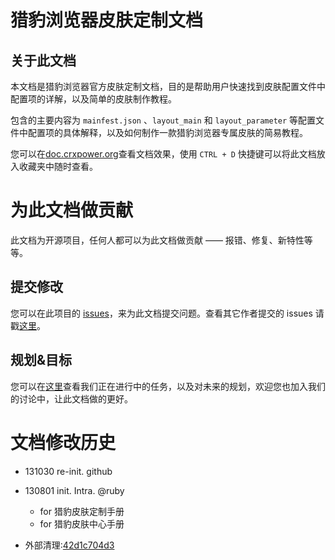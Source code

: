 猎豹浏览器皮肤定制文档
====================

关于此文档
--------------------

本文档是猎豹浏览器官方皮肤定制文档，目的是帮助用户快速找到皮肤配置文件中配置项的详解，以及简单的皮肤制作教程。

包含的主要内容为 `mainfest.json` 、`layout_main` 和 `layout_parameter` 等配置文件中配置项的具体解释，以及如何制作一款猎豹浏览器专属皮肤的简易教程。

您可以在[doc.crxpower.org](http://doc.crxpower.org)查看文档效果，使用 `CTRL + D` 快捷键可以将此文档放入收藏夹中随时查看。


为此文档做贡献
====================

此文档为开源项目，任何人都可以为此文档做贡献 —— 报错、修复、新特性等等。

提交修改
---------------------

您可以在此项目的 [issues](https://github.com/lb-crx/theme/issues/new)，来为此文档提交问题。查看其它作者提交的 issues 请戳[这里](http://https://github.com/lb-crx/theme/issues?page=1&state=closed)。

规划&目标
---------------------

您可以在[这里](https://github.com/lb-crx/theme/issues?page=1&state=open)查看我们正在进行中的任务，以及对未来的规划，欢迎您也加入我们的讨论中，让此文档做的更好。



文档修改历史
=====================

- 131030 re-init. github

- 130801 init. Intra. @ruby
    - for 猎豹皮肤定制手册
    - for 猎豹皮肤中心手册

- 外部清理:[42d1c704d3](https://github.com/lb-crx/doc/commit/42d1c704d30c3dbbc90547fa21d0c636b803059b)
